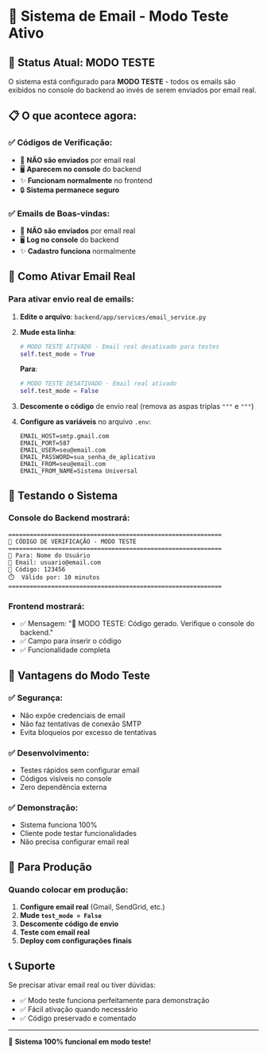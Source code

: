 # 🧪 Sistema de Email - Modo Teste Ativo

## 🚀 Status Atual: MODO TESTE

O sistema está configurado para **MODO TESTE** - todos os emails são exibidos no console do backend ao invés de serem enviados por email real.

## 📋 O que acontece agora:

### ✅ **Códigos de Verificação:**
- 📧 **NÃO são enviados** por email real
- 🖥️ **Aparecem no console** do backend
- ✨ **Funcionam normalmente** no frontend
- 🔒 **Sistema permanece seguro**

### ✅ **Emails de Boas-vindas:**
- 📧 **NÃO são enviados** por email real  
- 🖥️ **Log no console** do backend
- ✨ **Cadastro funciona** normalmente

## 🔧 Como Ativar Email Real

### **Para ativar envio real de emails:**

1. **Edite o arquivo**: `backend/app/services/email_service.py`

2. **Mude esta linha**:
   ```python
   # MODO TESTE ATIVADO - Email real desativado para testes
   self.test_mode = True
   ```
   
   **Para**:
   ```python
   # MODO TESTE DESATIVADO - Email real ativado
   self.test_mode = False
   ```

3. **Descomente o código** de envio real (remova as aspas triplas `"""` e `"""`)

4. **Configure as variáveis** no arquivo `.env`:
   ```env
   EMAIL_HOST=smtp.gmail.com
   EMAIL_PORT=587
   EMAIL_USER=seu@email.com
   EMAIL_PASSWORD=sua_senha_de_aplicativo
   EMAIL_FROM=seu@email.com
   EMAIL_FROM_NAME=Sistema Universal
   ```

## 🧪 Testando o Sistema

### **Console do Backend mostrará:**
```
============================================================
📧 CÓDIGO DE VERIFICAÇÃO - MODO TESTE
============================================================
👤 Para: Nome do Usuário
📩 Email: usuario@email.com
🔐 Código: 123456
⏱️  Válido por: 10 minutos
============================================================
```

### **Frontend mostrará:**
- ✅ Mensagem: "🧪 MODO TESTE: Código gerado. Verifique o console do backend."
- ✅ Campo para inserir o código
- ✅ Funcionalidade completa

## 🎯 Vantagens do Modo Teste

### ✅ **Segurança:**
- Não expõe credenciais de email
- Não faz tentativas de conexão SMTP
- Evita bloqueios por excesso de tentativas

### ✅ **Desenvolvimento:**
- Testes rápidos sem configurar email
- Códigos visíveis no console
- Zero dependência externa

### ✅ **Demonstração:**
- Sistema funciona 100%
- Cliente pode testar funcionalidades
- Não precisa configurar email real

## 🚨 Para Produção

### **Quando colocar em produção:**

1. **Configure email real** (Gmail, SendGrid, etc.)
2. **Mude `test_mode = False`**
3. **Descomente código de envio**
4. **Teste com email real**
5. **Deploy com configurações finais**

## 📞 Suporte

Se precisar ativar email real ou tiver dúvidas:
- ✅ Modo teste funciona perfeitamente para demonstração
- ✅ Fácil ativação quando necessário
- ✅ Código preservado e comentado

---

🎉 **Sistema 100% funcional em modo teste!**
